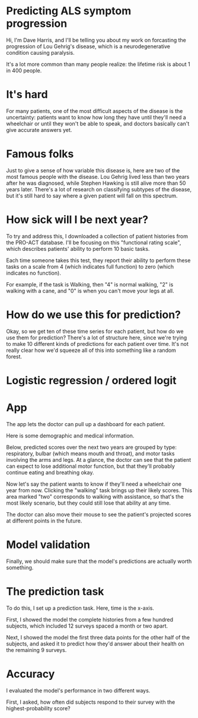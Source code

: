 # Predicting ALS symptom progression

Hi, I'm Dave Harris, and I'll be telling you about my work on forcasting the progression of Lou Gehrig's disease, which is a neurodegenerative condition causing paralysis. 

It's a lot more common than many people realize: the lifetime risk is about 1 in 400 people.

# It's hard

For many patients, one of the most difficult aspects of the disease is the uncertainty: patients want to know how long they have until they'll need a wheelchair or until they won't be able to speak, and doctors basically can't give accurate answers yet.

# Famous folks

Just to give a sense of how variable this disease is, here are two of the most famous people with the disease. Lou Gehrig lived less than two years after he was diagnosed, while Stephen Hawking is still alive more than 50 years later. There's a lot of research on classifying subtypes of the disease, but it's still hard to say where a given patient will fall on this spectrum.

# How sick will I be next year?

To try and address this, I downloaded a collection of patient histories from the PRO-ACT database. I'll be focusing on this "functional rating scale", which describes patients' ability to perform 10 basic tasks.

Each time someone takes this test, they report their ability to perform these tasks on a scale from 4 (which indicates full function) to zero (which indicates no function). 

For example, if the task is Walking, then "4" is normal walking, "2" is walking with a cane, and "0" is when you can't move your legs at all.

# How do we use this for prediction?

Okay, so we get ten of these time series for each patient, but how do we use them for prediction? There's a lot of structure here, since we're trying to make 10 different kinds of predictions for each patient over time. It's not really clear how we'd squeeze all of this into something like a random forest.

# Logistic regression / ordered logit

# App

The app lets the doctor can pull up a dashboard for each patient.  

Here is some demographic and medical information.

Below, predicted scores over the next two years are grouped by type: respiratory, bulbar (which means mouth and throat), and motor tasks involving the arms and legs. At a glance, the doctor can see that the patient can expect to lose additional motor function, but that they'll probably continue eating and breathing okay.

Now let's say the patient wants to know if they'll need a wheelchair one year from now. Clicking the "walking" task brings up their likely scores. This area marked "two" corresponds to walking with assistance, so that's the most likely scenario, but they could still lose that ability at any time.  

The doctor can also move their mouse to see the patient's projected scores at different points in the future.

# Model validation

Finally, we should make sure that the model's predictions are actually worth something.  

# The prediction task

To do this, I set up a prediction task. Here, time is the x-axis.

First, I showed the model the complete histories from a few hundred subjects, which included 12 surveys spaced a month or two apart.

Next, I showed the model the first three data points for the other half of the subjects, and asked it to predict how they'd answer about their health on the remaining 9 surveys.

# Accuracy

I evaluated the model's performance in two different ways.

First, I asked, how often did subjects respond to their survey with the highest-probability score?